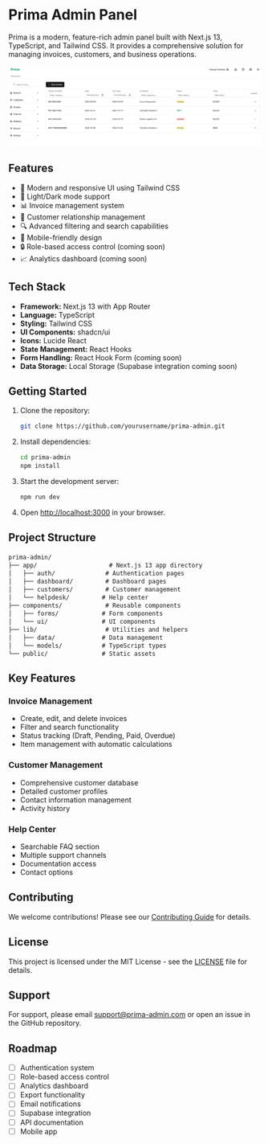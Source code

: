 # Prima Admin Panel

Prima is a modern, feature-rich admin panel built with Next.js 13, TypeScript, and Tailwind CSS. It provides a comprehensive solution for managing invoices, customers, and business operations.

![Prima Admin Panel](https://github.com/mariussde/prima/raw/main/public/screenshot.png)

## Features

- 🎨 Modern and responsive UI using Tailwind CSS
- 🌙 Light/Dark mode support
- 📊 Invoice management system
- 👥 Customer relationship management
- 🔍 Advanced filtering and search capabilities
- 📱 Mobile-friendly design
- 🔒 Role-based access control (coming soon)
- 📈 Analytics dashboard (coming soon)

## Tech Stack

- **Framework:** Next.js 13 with App Router
- **Language:** TypeScript
- **Styling:** Tailwind CSS
- **UI Components:** shadcn/ui
- **Icons:** Lucide React
- **State Management:** React Hooks
- **Form Handling:** React Hook Form (coming soon)
- **Data Storage:** Local Storage (Supabase integration coming soon)

## Getting Started

1. Clone the repository:
   ```bash
   git clone https://github.com/yourusername/prima-admin.git
   ```

2. Install dependencies:
   ```bash
   cd prima-admin
   npm install
   ```

3. Start the development server:
   ```bash
   npm run dev
   ```

4. Open [http://localhost:3000](http://localhost:3000) in your browser.

## Project Structure

```
prima-admin/
├── app/                    # Next.js 13 app directory
│   ├── auth/              # Authentication pages
│   ├── dashboard/         # Dashboard pages
│   ├── customers/         # Customer management
│   └── helpdesk/         # Help center
├── components/            # Reusable components
│   ├── forms/            # Form components
│   └── ui/               # UI components
├── lib/                   # Utilities and helpers
│   ├── data/             # Data management
│   └── models/           # TypeScript types
└── public/               # Static assets
```

## Key Features

### Invoice Management
- Create, edit, and delete invoices
- Filter and search functionality
- Status tracking (Draft, Pending, Paid, Overdue)
- Item management with automatic calculations

### Customer Management
- Comprehensive customer database
- Detailed customer profiles
- Contact information management
- Activity history

### Help Center
- Searchable FAQ section
- Multiple support channels
- Documentation access
- Contact options

## Contributing

We welcome contributions! Please see our [Contributing Guide](CONTRIBUTING.md) for details.

## License

This project is licensed under the MIT License - see the [LICENSE](LICENSE) file for details.

## Support

For support, please email support@prima-admin.com or open an issue in the GitHub repository.

## Roadmap

- [ ] Authentication system
- [ ] Role-based access control
- [ ] Analytics dashboard
- [ ] Export functionality
- [ ] Email notifications
- [ ] Supabase integration
- [ ] API documentation
- [ ] Mobile app
